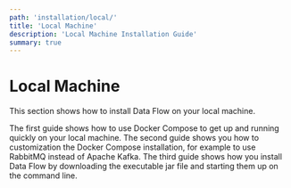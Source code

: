 ```yaml
---
path: 'installation/local/'
title: 'Local Machine'
description: 'Local Machine Installation Guide'
summary: true
---
```


# Local Machine

This section shows how to install Data Flow on your local machine.

The first guide shows how to use Docker Compose to get up and running quickly on your local machine. The second guide shows you how to customization the Docker Compose installation, for example to use RabbitMQ instead of Apache Kafka. The third guide shows how you install Data Flow by downloading the executable jar file and starting them up on the command line.
